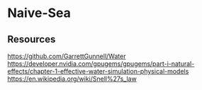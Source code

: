 # Naive-Sea

## Resources
https://github.com/GarrettGunnell/Water
https://developer.nvidia.com/gpugems/gpugems/part-i-natural-effects/chapter-1-effective-water-simulation-physical-models
https://en.wikipedia.org/wiki/Snell%27s_law
